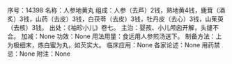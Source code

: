 序号：14398
名称：人参地黄丸
组成：人参（去芦）2钱，熟地黄4钱，鹿茸（酒炙）3钱，山药（去皮）3钱，白茯苓（去皮）3钱，牡丹皮（去心）3钱，山茱萸（去核）3钱。
出处：《袖珍小儿》卷七。
主治：婴孩、小儿颅囟开解，头缝不合。
加减：None
功效：None
用法用量：食远用人参煎汤送下。
制备方法：上为极细末，炼白蜜为丸，如芡实大。
临床应用：None
各家论述：None
用药禁忌：None
附注：None
